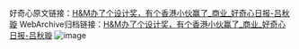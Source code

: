 好奇心原文链接：[H&M办了个设计奖，有个香港小伙赢了_商业_好奇心日报-吕秋璇](https://www.qdaily.com/articles/5694.html)
WebArchive归档链接：[H&M办了个设计奖，有个香港小伙赢了_商业_好奇心日报-吕秋璇](http://web.archive.org/web/20190623165317/https://www.qdaily.com/articles/5694.html)
![image](http://ww3.sinaimg.cn/large/007d5XDply1g3w8zh242jj30u03f04qp)